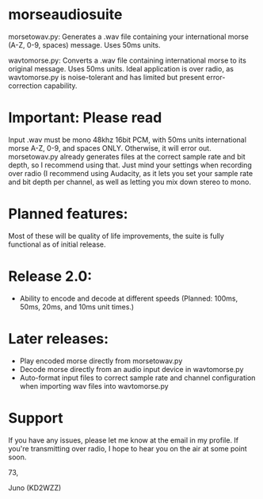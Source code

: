 # morseaudiosuite
morsetowav.py: Generates a .wav file containing your international morse (A-Z, 0-9, spaces) message. Uses 50ms units.

wavtomorse.py: Converts a .wav file containing international morse to its original message. Uses 50ms units.
Ideal application is over radio, as wavtomorse.py is noise-tolerant and has limited but present error-correction capability.
# Important: Please read
Input .wav must be mono 48khz 16bit PCM, with 50ms units international morse A-Z, 0-9, and spaces ONLY. Otherwise, it will error out.
morsetowav.py already generates files at the correct sample rate and bit depth, so I recommend using that. 
Just mind your settings when recording over radio (I recommend using Audacity, as it lets you set your sample rate and bit depth per channel, as well as letting you mix down stereo to mono.
# Planned features:
Most of these will be quality of life improvements, the suite is fully functional as of initial release.
# Release 2.0:
 - Ability to encode and decode at different speeds (Planned: 100ms, 50ms, 20ms, and 10ms unit times.)
# Later releases:
 - Play encoded morse directly from morsetowav.py
 - Decode morse directly from an audio input device in wavtomorse.py
 - Auto-format input files to correct sample rate and channel configuration when importing wav files into wavtomorse.py
# Support
If you have any issues, please let me know at the email in my profile.
If you're transmitting over radio, I hope to hear you on the air at some point soon.

73,

Juno (KD2WZZ)
